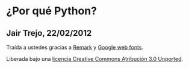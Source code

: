# ¿Por qué Python?
## Jair Trejo, 22/02/2012

Traída a ustedes gracias a [Remark](https://github.com/gnab/remark) y [Google web fonts](http://www.google.com/webfonts/).

Liberada bajo una [licencia Creative Commons Atribución 3.0 Unported](http://creativecommons.org/licenses/by/3.0/).
